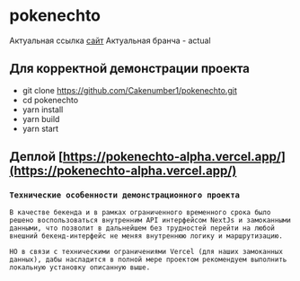 # pokenechto
Актуальная ссылка [сайт](https://pokenechto-7a56n7s3h-cakenumber1.vercel.app/)
Актуальная бранча - actual
## Для корректной демонстрации проекта

- git clone https://github.com/Cakenumber1/pokenechto.git
- cd pokenechto
- yarn install
- yarn build
- yarn start

## Деплой [https://pokenechto-alpha.vercel.app/](https://pokenechto-alpha.vercel.app/)

### `Технические особенности демонстрационного проекта`

    В качестве бекенда и в рамках ограниченного временного срока было решено воспользоваться внутренним API интерфейсом NextJs и замоканными данными, что позволит в дальнейшем без трудностей перейти на любой внешний бекенд-интерфейс не меняя внутреннюю логику и маршрутизацию.

    НО в связи с техническими ограничениями Vercel (для наших замоканных данных), дабы насладится в полной мере проектом рекомендуем выполнить локальную установку описанную выше.
